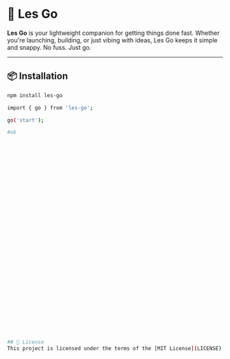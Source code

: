 # 🚀 Les Go

**Les Go** is your lightweight companion for getting things done fast. Whether you're launching, building, or just vibing with ideas, Les Go keeps it simple and snappy. No fuss. Just go.

---

## 📦 Installation  
```bash
npm install les-go

import { go } from 'les-go';

go('start');

#ok


































## 📄 License  
This project is licensed under the terms of the [MIT License](LICENSE).
